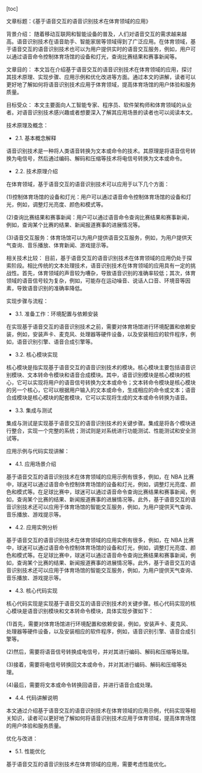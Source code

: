 
[toc]                    
                
                
文章标题：《基于语音交互的语音识别技术在体育领域的应用》

背景介绍：
随着移动互联网和智能设备的普及，人们对语音交互的需求越来越高。语音识别技术在语音助手、智能家居等领域得到了广泛应用。在体育领域，基于语音交互的语音识别技术也可以为用户提供实时的语音交互服务，例如，用户可以通过语音命令控制体育场馆的设备和灯光，查询比赛结果和赛事新闻等。

文章目的：
本文旨在介绍基于语音交互的语音识别技术在体育领域的应用，探讨其技术原理、实现步骤、应用示例和优化改进等方面。通过本文的讲解，读者可以更好地了解如何将语音识别技术应用于体育领域，提高体育场馆的用户体验和服务质量。

目标受众：
本文主要面向人工智能专家、程序员、软件架构师和体育领域的从业者。对语音识别技术感兴趣或者想要深入了解其应用场景的读者也可以阅读本文。

技术原理及概念：

- 2.1. 基本概念解释

语音识别技术是一种将人类语音转换为文本或命令的技术。其原理是将语音信号转换为电信号，然后通过编码、解码和压缩等技术将电信号转换为文本或命令。

- 2.2. 技术原理介绍

在体育领域，基于语音交互的语音识别技术可以应用于以下几个方面：

(1)控制体育场馆的设备和灯光：用户可以通过语音命令控制体育场馆的设备和灯光，例如，调整灯光亮度、颜色和模式等。

(2)查询比赛结果和赛事新闻：用户可以通过语音命令查询比赛结果和赛事新闻，例如，查询某个比赛的结果、新闻报道赛事的进展情况等。

(3)语音交互服务：体育场馆可以为用户提供语音交互服务，例如，为用户提供天气查询、音乐播放、体育新闻、游戏提示等。

相关技术比较：
目前，基于语音交互的语音识别技术在体育领域的应用仍处于探索阶段。相比传统的文本处理技术，语音识别技术在体育领域的应用具有一定的挑战性。首先，体育领域的声音较为嘈杂，导致语音识别的准确率较低；其次，体育领域的语音信号较为复杂，例如，可能存在运动噪音、说话人口音、环境音等因素，导致语音识别的准确率降低。

实现步骤与流程：

- 3.1. 准备工作：环境配置与依赖安装

在实现基于语音交互的语音识别技术之前，需要对体育场馆进行环境配置和依赖安装，例如，安装声卡、麦克风、处理器等硬件设备，以及安装相应的软件程序，例如，语音识别引擎、语音合成引擎等。

- 3.2. 核心模块实现

核心模块是指实现基于语音交互的语音识别技术的模块。核心模块主要包括语音识别模块、文本转命令模块和语音合成模块。其中，语音识别模块是核心模块的核心，它可以实现将用户的语音信号转换为文本或命令；文本转命令模块是核心模块的另一个核心，它可以根据用户输入的文本或命令，生成相应的命令或文本；语音合成模块是核心模块的配套模块，它可以实现将生成的文本或命令转换为语音。

- 3.3. 集成与测试

集成与测试是实现基于语音交互的语音识别技术的关键步骤。集成是将各个模块进行整合，实现一个完整的系统；测试则是对系统进行功能测试、性能测试和安全测试等。

应用示例与代码实现讲解：

- 4.1. 应用场景介绍

基于语音交互的语音识别技术在体育领域的应用示例有很多，例如，在 NBA 比赛中，球迷可以通过语音命令控制体育场馆的设备和灯光，例如，调整灯光亮度、颜色和模式等。在足球比赛中，球迷可以通过语音命令查询比赛结果和赛事新闻，例如，查询某个比赛的结果、新闻报道赛事的进展情况等。此外，基于语音交互的语音识别技术还可以应用于体育场馆的智能交互服务，例如，为用户提供天气查询、音乐播放、游戏提示等。

- 4.2. 应用实例分析

基于语音交互的语音识别技术在体育领域的应用实例有很多，例如，在 NBA 比赛中，球迷可以通过语音命令控制体育场馆的设备和灯光，例如，调整灯光亮度、颜色和模式等。在足球比赛中，球迷可以通过语音命令查询比赛结果和赛事新闻，例如，查询某个比赛的结果、新闻报道赛事的进展情况等。此外，基于语音交互的语音识别技术还可以应用于体育场馆的智能交互服务，例如，为用户提供天气查询、音乐播放、游戏提示等。

- 4.3. 核心代码实现

核心代码实现是实现基于语音交互的语音识别技术的关键步骤。核心代码实现的核心模块是语音识别模块和文本转命令模块，具体实现步骤如下：

(1)首先，需要对体育场馆进行环境配置和依赖安装，例如，安装声卡、麦克风、处理器等硬件设备，以及安装相应的软件程序，例如，语音识别引擎、语音合成引擎等。

(2)然后，需要将语音信号转换成电信号，并对其进行编码、解码和压缩等处理。

(3)接着，需要将电信号转换回文本或命令，并对其进行编码、解码和压缩等处理。

(4)最后，需要将文本或命令转换回语音，并进行语音合成处理。

- 4.4. 代码讲解说明

本文通过介绍基于语音交互的语音识别技术在体育领域的应用示例，代码实现等相关知识，读者可以更好地了解如何将语音识别技术应用于体育领域，提高体育场馆的用户体验和服务质量。

优化与改进：

- 5.1. 性能优化

基于语音交互的语音识别技术在体育领域的应用，需要考虑性能优化。

